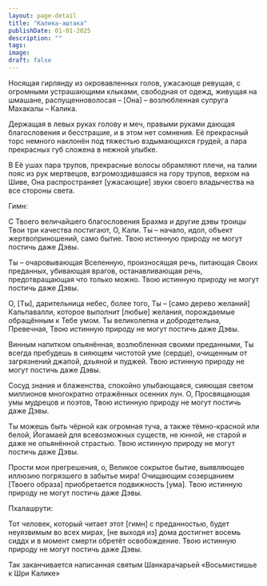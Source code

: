 ```yaml
---
layout: page-detail
title: "Калика-аштака"
publishDate: 01-01-2025
description: ""
tags:
image:
draft: false
---
```


 Носящая гирлянду из окровавленных голов, ужасающе ревущая, с огромными устрашающими клыками, свободная от одежд, живущая на шмашане, распущенноволосая – \[Она\] – возлюбленная супруга Махакалы – Калика.

 Держащая в левых руках голову и меч, правыми руками дающая благословения и бесстрашие, и в этом нет сомнения. Её прекрасный торс немного наклонён под тяжестью вздымающихся грудей, а пара прекрасных губ сложена в нежной улыбке.

 В Её ушах пара трупов, прекрасные волосы обрамляют плечи, на талии пояс из рук мертвецов, взгромоздившаяся на гору трупов, верхом на Шиве, Она распространяет \[ужасающие\] звуки своего владычества на все стороны света.

 Гимн:

 С Твоего величайшего благословения Брахмa и другие дэвы троицы Твои три качества постигают, О, Кали. Ты – начало, идол, объект жертвоприношений, само бытие. Твою истинную природу не могут постичь даже Дэвы.

 Ты – очаровывающая Вселенную, произносящая речь, питающая Своих преданных, убивающая врагов, останавливающая речь, предотвращающая что только можно. Твою истинную природу не могут постичь даже Дэвы.

 О, \[Ты\], дарительница небес, более того, Ты – \[само дерево желаний\] Кальпавалли, которое выполнит \[любые\] желания, порождаемые обращённым к Тебе умом. Ты великолепна и добродетельна, Превечная, Твою истинную природу не могут постичь даже Дэвы.

 Винным напитком опьянённая, возлюбленная своими преданными, Ты всегда пребудешь в сияющем чистотой уме (сердце), очищенным от загрязнений джапой, дхьяной и пуджей. Твою истинную природу не могут постичь даже Дэвы.

 Сосуд знания и блаженства, спокойно улыбающаяся, сияющая светом миллионов многократно отражённых осенних лун. О, Просвящающая умы мудрецов и поэтов, Твою истинную природу не могут постичь даже Дэвы.

 Ты можешь быть чёрной как огромная туча, а также тёмно-красной или белой, Йогамаей для всевозможных существ, не юнной, не старой и даже не опьянённой страстью. Твою истинную природу не могут постичь даже Дэвы.

 Прости мои прегрешения, о, Великое сокрытое бытие, выявляющее иллюзию погрязшего в забытье мира! Очищающим созерцанием \[Твоего образа\] приобретается подвижность \[ума\]. Твою истинную природу не могут постичь даже Дэвы.

 Пхалашрути:

 Тот человек, который читает этот \[гимн\] с преданностью, будет неуязвимым во всех мирах, \[не выходя из\] дома достигнет восемь сиддх и в момент смерти обретёт освобождение. Твою истинную природу не могут постичь даже Дэвы.

 Так заканчивается написанная святым Шанкарачарьей «Восьмистишье к Шри Калике»
